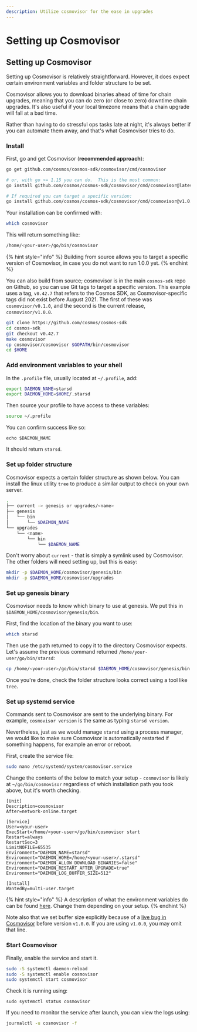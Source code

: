 ```yaml
---
description: Utilize cosmovisor for the ease in upgrades
---
```


# Setting up Cosmovisor

## Setting up Cosmovisor

Setting up Cosmovisor is relatively straightforward. However, it does expect certain environment variables and folder structure to be set.

Cosmovisor allows you to download binaries ahead of time for chain upgrades, meaning that you can do zero (or close to zero) downtime chain upgrades. It's also useful if your local timezone means that a chain upgrade will fall at a bad time.

Rather than having to do stressful ops tasks late at night, it's always better if you can automate them away, and that's what Cosmovisor tries to do.

### Install

First, go and get Cosmovisor (**recommended approach**):

```bash
go get github.com/cosmos/cosmos-sdk/cosmovisor/cmd/cosmovisor

# or, with go >= 1.15 you can do.  This is the most common:
go install github.com/cosmos/cosmos-sdk/cosmovisor/cmd/cosmovisor@latest

# If required you can target a specific version:
go install github.com/cosmos/cosmos-sdk/cosmovisor/cmd/cosmovisor@v1.0.0
```

Your installation can be confirmed with:

```bash
which cosmovisor
```

This will return something like:

```bash
/home/<your-user>/go/bin/cosmovisor
```

{% hint style="info" %}
Building from source allows you to target a specific version of Cosmovisor, in case you do not want to run 1.0.0 yet.
{% endhint %}

You can also build from source; cosmovisor is in the main `cosmos-sdk` repo on Github, so you can use Git tags to target a specific version. This example uses a tag, `v0.42.7` that refers to the Cosmos SDK, as Cosmovisor-specific tags did not exist before August 2021. The first of these was `cosmovisor/v0.1.0`, and the second is the current release, `cosmovisor/v1.0.0`.

```bash
git clone https://github.com/cosmos/cosmos-sdk
cd cosmos-sdk
git checkout v0.42.7
make cosmovisor
cp cosmovisor/cosmovisor $GOPATH/bin/cosmovisor
cd $HOME
```

### Add environment variables to your shell

In the `.profile` file, usually located at `~/.profile`, add:

```bash
export DAEMON_NAME=starsd
export DAEMON_HOME=$HOME/.starsd
```

Then source your profile to have access to these variables:

```bash
source ~/.profile
```

You can confirm success like so:

```
echo $DAEMON_NAME
```

It should return `starsd`.

### Set up folder structure

Cosmovisor expects a certain folder structure as shown below.  You can install the linux utility `tree` to produce a similar output to check on your own server.

```bash
.
├── current -> genesis or upgrades/<name>
├── genesis
│   └── bin
│       └── $DAEMON_NAME
└── upgrades
    └── <name>
        └── bin
            └── $DAEMON_NAME
```

Don't worry about `current` - that is simply a symlink used by Cosmovisor. The other folders will need setting up, but this is easy:

```bash
mkdir -p $DAEMON_HOME/cosmovisor/genesis/bin
mkdir -p $DAEMON_HOME/cosmovisor/upgrades
```

### Set up genesis binary

Cosmovisor needs to know which binary to use at genesis. We put this in `$DAEMON_HOME/cosmovisor/genesis/bin`.

First, find the location of the binary you want to use:

```bash
which starsd
```

Then use the path returned to copy it to the directory Cosmovisor expects. Let's assume the previous command returned `/home/your-user/go/bin/starsd`:

```bash
cp /home/<your-user>/go/bin/starsd $DAEMON_HOME/cosmovisor/genesis/bin
```

Once you're done, check the folder structure looks correct using a tool like `tree`.

### Set up systemd service

Commands sent to Cosmovisor are sent to the underlying binary. For example, `cosmovisor version` is the same as typing `starsd version`.

Nevertheless, just as we would manage `starsd` using a process manager, we would like to make sure Cosmovisor is automatically restarted if something happens, for example an error or reboot.

First, create the service file:

```bash
sudo nano /etc/systemd/system/cosmovisor.service
```

Change the contents of the below to match your setup - `cosmovisor` is likely at `~/go/bin/cosmovisor` regardless of which installation path you took above, but it's worth checking.

```
[Unit]
Description=cosmovisor
After=network-online.target

[Service]
User=<your-user>
ExecStart=/home/<your-user>/go/bin/cosmovisor start
Restart=always
RestartSec=3
LimitNOFILE=65535
Environment="DAEMON_NAME=starsd"
Environment="DAEMON_HOME=/home/<your-user>/.starsd"
Environment="DAEMON_ALLOW_DOWNLOAD_BINARIES=false"
Environment="DAEMON_RESTART_AFTER_UPGRADE=true"
Environment="DAEMON_LOG_BUFFER_SIZE=512"

[Install]
WantedBy=multi-user.target
```

{% hint style="info" %}
A description of what the environment variables do can be found [here](https://docs.cosmos.network/master/run-node/cosmovisor.html). Change them depending on your setup.
{% endhint %}

Note also that we set buffer size explicitly because of a [live bug in Cosmovisor](https://github.com/cosmos/cosmos-sdk/pull/8590) before version `v1.0.0`. If you are using `v1.0.0`, you may omit that line.

### Start Cosmovisor

Finally, enable the service and start it.

```bash
sudo -S systemctl daemon-reload
sudo -S systemctl enable cosmovisor
sudo systemctl start cosmovisor
```

Check it is running using:

```
sudo systemctl status cosmovisor
```

If you need to monitor the service after launch, you can view the logs using:

```bash
journalctl -u cosmovisor -f
```
